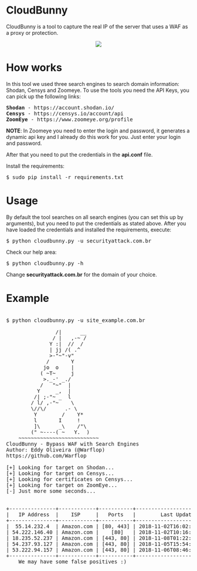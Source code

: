 # CloudBunny

CloudBunny is a tool to capture the real IP of the server that uses a WAF as a proxy or protection.

<p align="center">
<img src="https://i.imgur.com/CyGo02V.gif">
</p>

# How works

In this tool we used three search engines to search domain information: Shodan, Censys and Zoomeye. To use the tools you need the API Keys, you can pick up the following links:

<pre>
<b>Shodan</b> - https://account.shodan.io/
<b>Censys</b> - https://censys.io/account/api
<b>ZoomEye</b> - https://www.zoomeye.org/profile
</pre>

<b>NOTE</b>: In Zoomeye you need to enter the login and password, it generates a dynamic api key and I already do this work for you. Just enter your login and password.

After that you need to put the credentials in the <b>api.conf</b> file.

Install the requirements:

<pre>
$ sudo pip install -r requirements.txt
</pre>

# Usage

By default the tool searches on all search engines (you can set this up by arguments), but you need to put the credentials as stated above. After you have loaded the credentials and installed the requirements, execute:

<pre>
$ python cloudbunny.py -u securityattack.com.br
</pre>

Check our help area:

<pre>
$ python cloudbunny.py -h
</pre>

Change <b>securityattack.com.br</b> for the domain of your choice.

# Example

<pre>

$ python cloudbunny.py -u site_example.com.br

	            /|      __  
	           / |   ,-~ /  
	          Y :|  //  /    
	          | jj /( .^  
	          >-"~"-v"  
	         /       Y    
	        jo  o    |  
	       ( ~T~     j   
	        >._-' _./   
	       /   "~"  |    
	      Y     _,  |      
	     /| ;-"~ _  l    
	    / l/ ,-"~    \  
	    \//\/      .- \  
	     Y        /    Y*  
	     l       I     ! 
	     ]\      _\    /"\ 
	    (" ~----( ~   Y.  )   
	~~~~~~~~~~~~~~~~~~~~~~~~~~    
CloudBunny - Bypass WAF with Search Engines 
Author: Eddy Oliveira (@Warflop)
https://github.com/Warflop 
    
[+] Looking for target on Shodan...
[+] Looking for target on Censys...
[+] Looking for certificates on Censys...
[+] Looking for target on ZoomEye...
[-] Just more some seconds...


+---------------+------------+-----------+----------------------------+
|   IP Address  |    ISP     |   Ports   |        Last Update         |
+---------------+------------+-----------+----------------------------+
|  55.14.232.4  | Amazon.com | [80, 443] | 2018-11-02T16:02:51.074543 |
| 54.222.146.40 | Amazon.com |    [80]   | 2018-11-02T10:16:38.166829 |
| 18.235.52.237 | Amazon.com | [443, 80] | 2018-11-08T01:22:11.323980 |
| 54.237.93.127 | Amazon.com | [443, 80] | 2018-11-05T15:54:40.248599 |
| 53.222.94.157 | Amazon.com | [443, 80] | 2018-11-06T08:46:03.377082 |
+---------------+------------+-----------+----------------------------+
    We may have some false positives :)
</pre>
